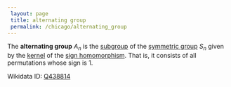 ```yaml
---
 layout: page
 title: alternating group
 permalink: /chicago/alternating_group
---
```

The **alternating group** $A_n$ is the [subgroup](https://defsmath.github.io/DefsMath/subgroup) of the [symmetric group](https://defsmath.github.io/DefsMath/symmetric_group) $S_n$ given by the [kernel](https://defsmath.github.io/DefsMath/kernel) of the [sign homomorphism](https://defsmath.github.io/DefsMath/sign_homomorphism). That is, it consists of all permutations whose sign is $1$. 

Wikidata ID: [Q438814](https://www.wikidata.org/wiki/Q438814)
